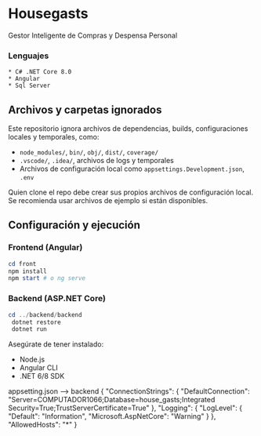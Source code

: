 # Housegasts
Gestor Inteligente de Compras y Despensa Personal

### Lenguajes
    * C# .NET Core 8.0 
    * Angular
    * Sql Server

## Archivos y carpetas ignorados
Este repositorio ignora archivos de dependencias, builds, configuraciones locales y temporales, como:
- `node_modules/`, `bin/`, `obj/`, `dist/`, `coverage/`
- `.vscode/`, `.idea/`, archivos de logs y temporales
- Archivos de configuración local como `appsettings.Development.json`, `.env`

Quien clone el repo debe crear sus propios archivos de configuración local. Se recomienda usar archivos de ejemplo si están disponibles.

## Configuración y ejecución

### Frontend (Angular)
```powershell
cd front
npm install
npm start # o ng serve
```

### Backend (ASP.NET Core)
```powershell
cd ../backend/backend
 dotnet restore
 dotnet run
```

Asegúrate de tener instalado:
- Node.js
- Angular CLI
- .NET 6/8 SDK


appsetting.json --> backend
{
  "ConnectionStrings": {
    "DefaultConnection": "Server=COMPUTADOR1066;Database=house_gasts;Integrated Security=True;TrustServerCertificate=True"
  },
  "Logging": {
    "LogLevel": {
      "Default": "Information",
      "Microsoft.AspNetCore": "Warning"
    }
  },
  "AllowedHosts": "*"
}
